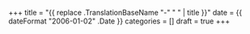 +++
title = "{{ replace .TranslationBaseName "-" " " | title }}"
date = {{ dateFormat "2006-01-02" .Date }}
categories = []
draft = true
+++


